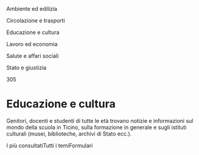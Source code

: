 Ambiente ed edilizia

Circolazione e trasporti

Educazione e cultura

Lavoro ed economia

Salute e affari sociali

Stato e giustizia

305

# Educazione e cultura

Genitori, docenti e studenti di tutte le età trovano notizie e informazioni
sul mondo della scuola in Ticino, sulla formazione in generale e sugli
istituti culturali (musei, biblioteche, archivi di Stato ecc.).

I più consultatiTutti i temiFormulari

